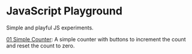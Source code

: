 # JavaScript Playground

Simple and playful JS experiments.

[01 Simple Counter](01_simple-counter): A simple counter with buttons to increment the count and reset the count to zero.
